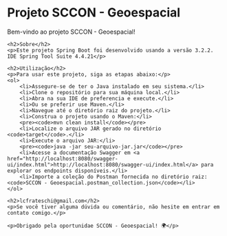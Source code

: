 <!DOCTYPE html>
<html lang="pt-br">
<head>
    <meta charset="UTF-8">
    <meta name="viewport" content="width=device-width, initial-scale=1.0">
    <title>Projeto SCCON - Geoespacial</title>
</head>
<body>
    <h1>Projeto SCCON - Geoespacial</h1>
    <p>Bem-vindo ao projeto SCCON - Geoespacial!</p>
    
    <h2>Sobre</h2>
    <p>Este projeto Spring Boot foi desenvolvido usando a versão 3.2.2. IDE Spring Tool Suite 4.4.21</p>
    
    <h2>Utilização</h2>
    <p>Para usar este projeto, siga as etapas abaixo:</p>
    <ol>
        <li>Assegure-se de ter o Java instalado em seu sistema.</li>
        <li>Clone o repositório para sua máquina local.</li>
        <li>Abra na sua IDE de preferencia e execute.</li>
        <li>Ou se preferir use Maven.</li>
        <li>Navegue até o diretório raiz do projeto.</li>
        <li>Construa o projeto usando o Maven:</li>
        <pre><code>mvn clean install</code></pre>
        <li>Localize o arquivo JAR gerado no diretório <code>target</code>.</li>
        <li>Execute o arquivo JAR:</li>
        <pre><code>java -jar seu-arquivo-jar.jar</code></pre>
        <li>Acesse a documentação Swagger em <a href="http://localhost:8080/swagger-ui/index.html">http://localhost:8080/swagger-ui/index.html</a> para explorar os endpoints disponíveis.</li>
        <li>Importe a coleção do Postman fornecida no diretório raiz: <code>SCCON - Geoespacial.postman_collection.json</code></li>
    </ol>
    
    <h2>lcfrateschi@gmail.com</h2>
    <p>Se você tiver alguma dúvida ou comentário, não hesite em entrar em contato comigo.</p>
    
    <p>Obrigado pela oportunidae SCCON - Geoespacial! 🌍</p>
</body>
</html>
